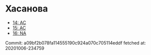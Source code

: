 # Хасанова
- [14: AC](14.md)
- [15: AC](15.md)
- [16: NA](16.md)

Commit: a09bf2b078fa114555190c924a070c705114eddf
 fetched at: 20201006-234759
